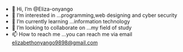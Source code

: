 - 👋 Hi, I’m @Eliza-onyango
- 👀 I’m interested in ...programming,web designing and cyber security
- 🌱 I’m currently learning ...information technology
- 💞️ I’m looking to collaborate on ...my field of study
- 📫 How to reach me ...you can reach me via email elizabethonyango9898@gmail.com

<!---
Eliza-onyango/Eliza-onyango is a ✨ special ✨ repository because its `README.md` (this file) appears on your GitHub profile.
You can click the Preview link to take a look at your changes.
--->
